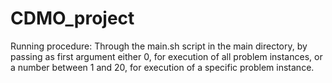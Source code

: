 # CDMO_project

Running procedure: Through the main.sh script in the main directory, by passing as first argument either 0, for execution of all problem instances, or a number between 1 and 20, for execution of a specific problem instance.